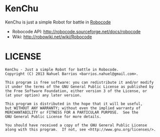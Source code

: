 KenChu
======

KenChu is just a simple Robot for battle in <a href="http://robocode.sourceforge.net" target="_blank">Robocode</a>

* Robocode API: <a href="http://robocode.sourceforge.net/docs/robocode" target="_blank">http://robocode.sourceforge.net/docs/robocode</a>
* Wiki: <a href="http://robowiki.net/wiki/Robocode" target="_blank">http://robowiki.net/wiki/Robocode</a>

LICENSE
======
    KenChu - Just a simple Robot for battle in Robocode.
    Copyright (C) 2013 Nahuel Barrios <barrios.nahuel@gmail.com>.

    This program is free software: you can redistribute it and/or modify
    it under the terms of the GNU General Public License as published by
    the Free Software Foundation, either version 3 of the License, or
    (at your option) any later version.

    This program is distributed in the hope that it will be useful,
    but WITHOUT ANY WARRANTY; without even the implied warranty of
    MERCHANTABILITY or FITNESS FOR A PARTICULAR PURPOSE.  See the
    GNU General Public License for more details.

    You should have received a copy of the GNU General Public License
    along with this program.  If not, see <http://www.gnu.org/licenses/>.

